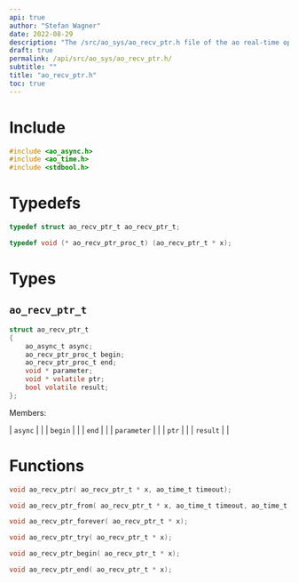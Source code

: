 ```yaml
---
api: true
author: "Stefan Wagner"
date: 2022-08-29
description: "The /src/ao_sys/ao_recv_ptr.h file of the ao real-time operating system."
draft: true
permalink: /api/src/ao_sys/ao_recv_ptr.h/
subtitle: ""
title: "ao_recv_ptr.h"
toc: true
---
```


# Include

```c
#include <ao_async.h>
#include <ao_time.h>
#include <stdbool.h>
```

# Typedefs

```c
typedef struct ao_recv_ptr_t ao_recv_ptr_t;
```

```c
typedef void (* ao_recv_ptr_proc_t) (ao_recv_ptr_t * x);
```

# Types

## `ao_recv_ptr_t`

```c
struct ao_recv_ptr_t
{
    ao_async_t async;
    ao_recv_ptr_proc_t begin;
    ao_recv_ptr_proc_t end;
    void * parameter;
    void * volatile ptr;
    bool volatile result;
};
```

Members:

| `async` | |
| `begin` | |
| `end` | |
| `parameter` | |
| `ptr` | |
| `result` | |

# Functions

```c
void ao_recv_ptr( ao_recv_ptr_t * x, ao_time_t timeout);
```

```c
void ao_recv_ptr_from( ao_recv_ptr_t * x, ao_time_t timeout, ao_time_t beginning);
```

```c
void ao_recv_ptr_forever( ao_recv_ptr_t * x);
```

```c
void ao_recv_ptr_try( ao_recv_ptr_t * x);
```

```c
void ao_recv_ptr_begin( ao_recv_ptr_t * x);
```

```c
void ao_recv_ptr_end( ao_recv_ptr_t * x);
```

